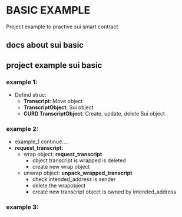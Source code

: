 # BASIC EXAMPLE
Project example to practive sui smart contract
## docs about sui basic

## project example sui basic

### example 1: 
  - Defind struc:
    - **Transcript**: Move object
    - **TranscriptObject**: Sui object
    - **CURD TranscriptObject**: Create, update, delete Sui object
### example 2:
  - example_1 continue....
  - **request_transcript:**
    - wrap object: **request_transcript**
      - object transcript is wrapped is deleted
      - create new wrap object
    - unwrap object: **unpack_wrapped_transcript**
      - check intended_address is sender
      - delete the wrapobject
      - create new transcript object is owned by intended_address
### example 3:
